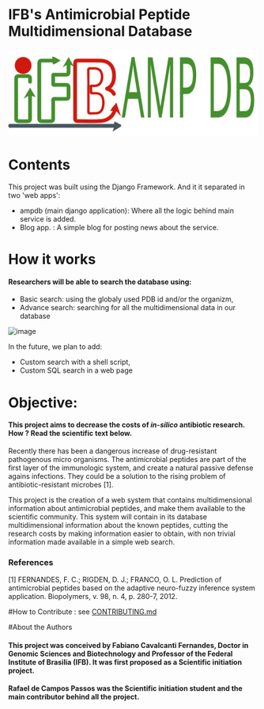 # IFB's Antimicrobial Peptide Multidimensional Database

![logo](docs/logo_IFB.svg)

# Contents 

This project was built using the Django Framework. And it it separated in two 'web apps': 
- ampdb (main django application): Where all the logic behind main service is added.
- Blog app. : A simple blog for posting news about the service.



# How it works

#### Researchers will be able to search the database using:
- Basic search: using the globaly used PDB id and/or the organizm, 
- Advance search: searching for all the multidimensional data in our database
 
![image](ifbAMPdb/image/demonstration.gif)

In the future, we plan to add:
- Custom search with a shell script,
- Custom SQL search in a web page



# Objective:
#### This project aims to decrease the costs of *in-silico* antibiotic research. How ? Read the scientific text below.


Recently there has been a dangerous increase of drug-resistant pathogenous micro organisms. The antimicrobial peptides are part of the first layer of the immunologic system, and create a natural passive defense agains infections.
They could be a solution to the rising problem of antibiotic-resistant microbes [1].

This project is the creation of a web system that contains multidimensional information about antimicrobial peptides, and make them available to the scientific community. This system will contain in its database multidimensional information about the known peptides, cutting the research costs by making information easier to obtain, with non trivial information made available in a simple web search.


### References
[1] FERNANDES, F. C.; RIGDEN, D. J.; FRANCO, O. L. Prediction of antimicrobial peptides based on the adaptive neuro-fuzzy inference system application. Biopolymers, v. 98, n. 4, p. 280-7, 2012.


#How to Contribute : see [CONTRIBUTING.md](CONTRIBUTING.md)

#About the Authors

#### This project was conceived by Fabiano Cavalcanti Fernandes, Doctor in Genomic Sciences and Biotechnology and Professor of the Federal Institute of Brasilia (IFB). It was first proposed as a Scientific initiation project. 
#### Rafael de Campos Passos was the Scientific initiation student and the main contributor behind all the project.

